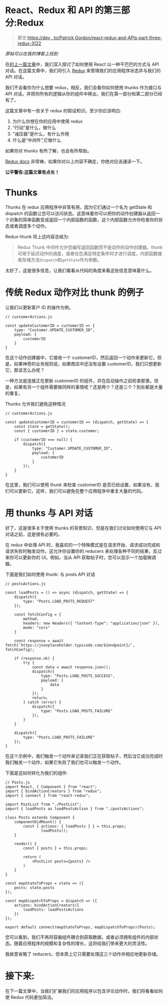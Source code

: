 # React、Redux 和 API 的第三部分:Redux

> 原文:[https://dev . to/Patrick Gordon/react-redux-and-APIs-part-three-redux-3122](https://dev.to/patrickgordon/react-redux-and-apis-part-three-redux-3122)

*原帖可以在我的博客上找到*

在[的上一篇文章](https://www.patrick-gordon.com/posts/react-redux-apis-part-two/)中，我们深入探讨了如何使用 React 以一种干巴巴的方式与 API 对话。在这篇文章中，我们将引入 [Redux](https://github.com/reduxjs/redux) 来管理我们的应用程序状态并与我们的 API 对话。

我们不会看你为什么想要 redux，相反，我们会看你如何使用 thunks 作为接口与 API 对话，并把你所有的逻辑从你的组件中移出，我们在第一部分和第二部分已经有了。

这篇文章中有一些关于 redux 的假设知识。至少你应该明白:

1.  为什么你想在你的应用中使用 redux
2.  “行动”是什么，做什么
3.  “减压器”是什么，有什么作用
4.  什么是“中间件”,它做什么

如果你对 thunks 有所了解，也会有所帮助。

[Redux docs](https://redux.js.org/) 非常棒，如果你对以上内容不确定，你绝对应该通读一下。

**公平警告:这篇文章有点长！**

# Thunks

Thunks 在 redux 应用程序中非常有用，因为它们通过一个名为 getState 和 dispatch 的函数让您可以访问状态。这意味着你可以把你的动作创建器从返回一个对象的简单函数变成返回一个内部函数的函数，这个内部函数允许你检查你的状态或者调度多个动作。

Redux-thunk 将上述内容总结为:

> Redux Thunk 中间件允许您编写返回函数而不是动作的动作创建器。thunk 可用于延迟动作的调度，或者仅在满足特定条件时才进行调度。内部函数接收存储方法`dispatch`和`getState`作为参数。

太好了，这是很多信息，让我们看看从代码的角度来看这些信息意味着什么。

# 传统 Redux 动作对比 thunk 的例子

让我们以更新客户 ID 的操作为例。

```
// customerActions.js

const updateCustomerID = customerID => {
    type: "Customer.UPDATE_CUSTOMER_ID",
    payload: {
        customerID
    }
} 
```

在这个动作创建器中，它接收一个 customerID，然后返回一个动作来更新它。但是，如果神奇的业务规则说，如果商店中还没有设置 customerID，我们只想更新它，那该怎么办呢？

一种方法是连接正在更新 customerID 的组件，并在启动操作之前检查那里。但是，如果有另一个组件需要做同样的事情呢？还是两个？还是三个？到处都是大量的重复。

Thunks 允许我们避免这种情况

```
// customerActions.js

const updateCustomerID = customerID => (dispatch, getState) => {
    const state = getState();
    const { customerID } = state.customer;

    if (customerID === null) {
        dispatch({
            type: "Customer.UPDATE_CUSTOMER_ID",
            payload: {
                customerID
            }
        });
    }
} 
```

在这里，我们可以使用 thunk 来检查 customerID 是否已经设置，如果没有，我们可以更新它。这样，我们可以避免在整个应用程序中重复大量的代码。

# 用 thunks 与 API 对话

好了，这是很多关于使用 thunks 的背景知识，但是在我们讨论如何使用它与 API 对话之前，这是很有必要的。

在 redux 中处理 API 时，我喜欢的一个特殊模式是在请求开始、请求成功完成和请求失败时触发动作。这允许你设置你的 reducers 来处理各种不同的结果，反过来你可以更新你的 UI。例如，当从 API 获取帖子时，您可以显示一个加载微调器。

下面是我们如何使用 thunk:
与 posts API 对话

```
// postsActions.js

const loadPosts = () => async (dispatch, getState) => {
    dispatch({
        type: "Posts.LOAD_POSTS_REQUEST"
    });

    const fetchConfig = {
        method,
        headers: new Headers({ "Content-Type": "application/json" }),
        mode: "cors"
    }

    const response = await fetch(`https://jsonplaceholder.typicode.com/${endpoint}/`, fetchConfig);

    if (response.ok) {
        try { 
            const data = await response.json();
            dispatch({
                type: "Posts.LOAD_POSTS_SUCCESS",
                payload: {
                    data
                }
            });
            return;
        } catch (error) {
            dispatch({
                type: "Posts.LOAD_POSTS_FAILURE"
            });
        }
    }

    dispatch({
        type: "Posts.LOAD_POSTS_FAILURE"
    });
} 
```

在这个示例中，我们触发一个动作来记录我们正在获取帖子，然后当它成功完成时我们触发一个动作，如果它失败了我们也可以触发一个动作。

下面是这如何转化为我们的组件:

```
// Posts.js
import React, { Component } from "react";
import { bindActionCreators } from "redux";
import { connect } from "react-redux";

import PostList from "./PostList";
import { loadPosts as loadPostsAction } from "./postsActions";

class Posts extends Component {
    componentDidMount() {
        const { actions: { loadPosts } } = this.props;
                loadPosts();
    }

    render() {
        const { posts } = this.props;

        return (
            <PostList posts={posts} />
        )
    }
}

const mapStateToProps = state => ({
    posts: state.posts
});

const mapDispatchToProps = dispatch => ({
    actions: bindActionCreators({
        loadPosts: loadPostsActions
    })
});

export default connect(mapStateToProps, mapDispatchToProps)(Posts); 
```

您可以看到，我们不再将容器组件耦合到获取数据，或者必须拥有组件的内部状态。随着应用程序的规模和复杂性的增长，这将给我们带来更大的灵活性。

我故意省略了 reducers，但本质上它只需要处理这三个动作并相应地更新存储。

# 接下来:

在下一篇文章中，当我们扩展我们的应用程序以包含评论动作时，我们将看看如何使 Redux 代码更加简洁。